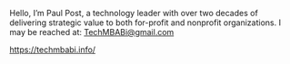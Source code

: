 Hello, I’m Paul Post, a technology leader with over two decades of delivering strategic value to both for-profit and nonprofit organizations.
I may be reached at: TechMBABi@gmail.com

https://techmbabi.info/

